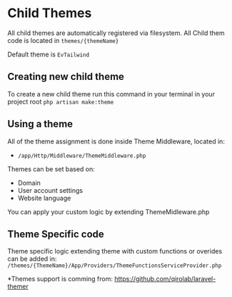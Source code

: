 # Child Themes

All child themes are automatically registered via filesystem. 
All Child them code is located in `themes/{themeName}` 

Default theme is `EvTailwind`

## Creating new child theme 

To create a new child theme run this command in your terminal in your project root
`php artisan make:theme` 

## Using a theme

All of the theme assignment is done inside Theme Middleware, located in:  
* `/app/Http/Middleware/ThemeMiddleware.php`

Themes can be set based on:
* Domain
* User account settings
* Website language

You can apply your custom logic by extending ThemeMidleware.php 


## Theme Specific code

Theme specific logic extending theme with custom functions or overides can be added in:
`/themes/{ThemeName}/App/Providers/ThemeFunctionsServiceProvider.php`


*Themes support is comming from: https://github.com/qirolab/laravel-themer 

